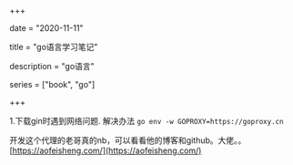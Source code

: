 +++

date = "2020-11-11"

title = "go语言学习笔记"

description = "go语言"

series = ["book", "go"]

+++

1.下载gin时遇到网络问题.
解决办法
```go env -w GOPROXY=https://goproxy.cn```

开发这个代理的老哥真的nb，可以看看他的博客和github。大佬。。[https://aofeisheng.com/](https://aofeisheng.com/)

